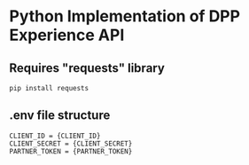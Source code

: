 # Python Implementation of DPP Experience API

## Requires "requests" library

```console
pip install requests
```

## .env file structure

```.env
CLIENT_ID = {CLIENT_ID}
CLIENT_SECRET = {CLIENT_SECRET}
PARTNER_TOKEN = {PARTNER_TOKEN}
```